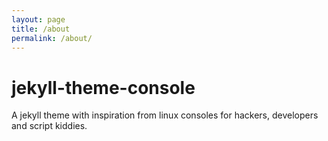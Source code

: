 ```yaml
---
layout: page
title: /about
permalink: /about/
---
```


# jekyll-theme-console
A jekyll theme with inspiration from linux consoles for hackers, developers and script kiddies.